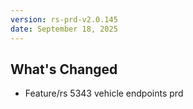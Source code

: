 ```yaml
---
version: rs-prd-v2.0.145
date: September 18, 2025
---
```


## What's Changed
* Feature/rs 5343 vehicle endpoints prd